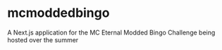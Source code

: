 # mcmoddedbingo
A Next.js application for the MC Eternal Modded Bingo Challenge being hosted over the summer
